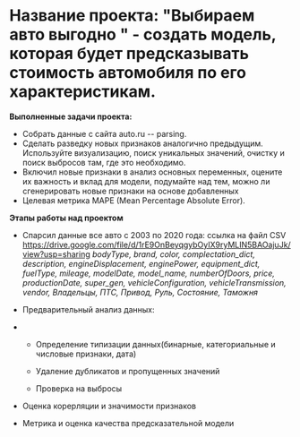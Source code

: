  # Название проекта: "Выбираем авто выгодно " - создать модель, которая будет предсказывать стоимость автомобиля по его характеристикам. 
 **Выполненные задачи проекта:**
 - Собрать данные с сайта auto.ru -- parsing.
 - Сделать разведку новых признаков аналогично предыдущим. Используйте визуализацию, поиск уникальных значений, очистку и поиск выбросов там, где это необходимо.
 - Включил новые признаки в анализ основных переменных, оцените их важность и вклад для модели, подумайте над тем, можно ли сгенерировать новые признаки на основе добавленных
 - Целевая метрика MAPE  (Mean Percentage Absolute Error).
 
**Этапы работы над проектом**
* Спарсил данные все авто с 2003 по 2020 года: ссылка на файл CSV https://drive.google.com/file/d/1rE9OnBeyqgybOyIX9ryMLIN5BAOajuJk/view?usp=sharing 
*bodyType,	brand,	color,	complectation_dict,	description,	engineDisplacement,	enginePower,	equipment_dict,	fuelType,	mileage,	modelDate,	model_name,	numberOfDoors,	price,	productionDate,	super_gen,	vehicleConfiguration,	vehicleTransmission,	vendor,	Владельцы,	ПТС,	Привод,	Руль,	Состояние,	Таможня*

* Предварительный анализ данных:
*
   - Определение типизации данных(бинарные, категориальные и числовые признаки, дата)
   -  Удаление дубликатов и пропущенных значений

   - Проверка на выбросы
* Оценка корерляции и значимости признаков
* Метрика и оценка качества предсказательной модели




